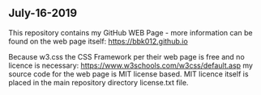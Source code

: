 July-16-2019
------------
This repository contains my GitHub WEB Page - more information can be found on the web page itself: https://bbk012.github.io

Because w3.css the CSS Framework per their web page is free and no licence is necessary: https://www.w3schools.com/w3css/default.asp
my source code for the web page is MIT license based.
MIT licence itself is placed in the main repository directory license.txt file.

